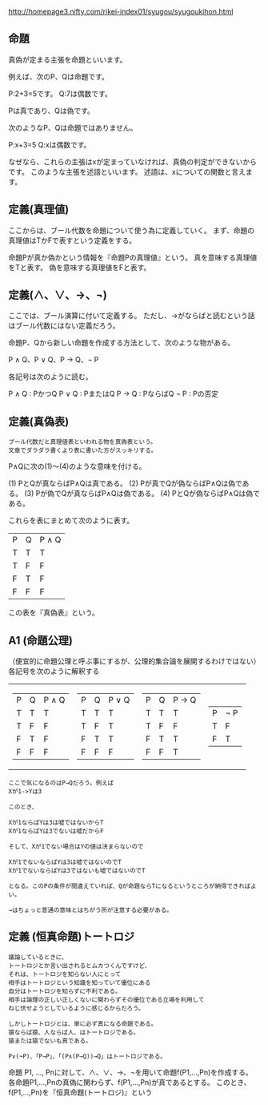 

http://homepage3.nifty.com/rikei-index01/syugou/syugoukihon.html



## 命題

真偽が定まる主張を命題といいます。

例えば、次のP、Qは命題です。

P:2+3=5です。
Q:7は偶数です。

Pは真であり、Qは偽です。

次のようなP、Qは命題ではありません。

P:x+3=5
Q:xは偶数です。

なぜなら、これらの主張はxが定まっていなければ、真偽の判定ができないからです。
このような主張を述語といいます。
述語は、xについての関数と言えます。

## 定義(真理値)

ここからは、ブール代数を命題について使う為に定義していく。
まず、命題の真理値はTかFで表すという定義をする。

命題Pが真か偽かという情報を『命題Pの真理値』という。
真を意味する真理値をTと表す。
偽を意味する真理値をFと表す。

## 定義(∧、∨、→、¬)

ここでは、ブール演算に付いて定義する。
ただし、→がならばと読むという話はブール代数にはない定義だろう。

命題P、Qから新しい命題を作成する方法として、次のような物がある。

P ∧ Q、P ∨ Q、P → Q、¬ P

各記号は次のように読む。

P ∧ Q : PかつQ
P ∨ Q : PまたはQ
P → Q : PならばQ
¬ P : Pの否定

## 定義(真偽表)

	ブール代数だと真理値表といわれる物を真偽表という。
	文章でダラダラ書くより表に書いた方がスッキリする。

P∧Qに次の(1)〜(4)のような意味を付ける。

(1) PとQが真ならばP∧Qは真である。
(2) Pが真でQが偽ならばP∧Qは偽である。
(3) Pが偽でQが真ならばP∧Qは偽である。
(4) PとQが偽ならばP∧Qは偽である。

これらを表にまとめて次のように表す。

<table>
  <tr>
    <td>P</td>
    <td>Q</td>
    <td>P ∧ Q</td>
  </tr>
  <tr>
    <td>T</td>
    <td>T</td>
    <td>T</td>
  </tr>
  <tr>
    <td>T</td>
    <td>F</td>
    <td>F</td>
  </tr>
  <tr>
    <td>F</td>
    <td>T</td>
    <td>F</td>
  </tr>
  <tr>
    <td>F</td>
    <td>F</td>
    <td>F</td>
  </tr>
</table>

この表を『真偽表』という。

## A1 (命題公理)

（便宜的に命題公理と呼ぶ事にするが、公理的集合論を展開するわけではない）
各記号を次のように解釈する

<table><tr><td>

<table>
  <tr>
    <td>P</td>
    <td>Q</td>
    <td>P ∧ Q</td>
  </tr>
  <tr>
    <td>T</td>
    <td>T</td>
    <td>T</td>
  </tr>
  <tr>
    <td>T</td>
    <td>F</td>
    <td>F</td>
  </tr>
  <tr>
    <td>F</td>
    <td>T</td>
    <td>F</td>
  </tr>
  <tr>
    <td>F</td>
    <td>F</td>
    <td>F</td>
  </tr>
</table>

</td><td>

<table>
  <tr>
    <td>P</td>
    <td>Q</td>
    <td>P ∨ Q</td>
  </tr>
  <tr>
    <td>T</td>
    <td>T</td>
    <td>T</td>
  </tr>
  <tr>
    <td>T</td>
    <td>F</td>
    <td>T</td>
  </tr>
  <tr>
    <td>F</td>
    <td>T</td>
    <td>T</td>
  </tr>
  <tr>
    <td>F</td>
    <td>F</td>
    <td>F</td>
  </tr>
</table>

</td><td>

<table>
  <tr>
    <td>P</td>
    <td>Q</td>
    <td>P → Q</td>
  </tr>
  <tr>
    <td>T</td>
    <td>T</td>
    <td>T</td>
  </tr>
  <tr>
    <td>T</td>
    <td>F</td>
    <td>F</td>
  </tr>
  <tr>
    <td>F</td>
    <td>T</td>
    <td>T</td>
  </tr>
  <tr>
    <td>F</td>
    <td>F</td>
    <td>T</td>
  </tr>
</table>

</td><td>

<table>
  <tr>
    <td>P</td>
    <td>¬ P</td>
  </tr>
  <tr>
    <td>T</td>
    <td>F</td>
  </tr>
  <tr>
    <td>F</td>
    <td>T</td>
  </tr>
</table>

</td></tr></table>

	ここで気になるのはP→Qだろう。例えば
	Xが1->Yは3
	
	このとき、

	Xが1ならばYは3は嘘ではないからT
	Xが1ならばYは3でないは嘘だからF

	そして、Xが1でない場合はYの値は決まらないので

	Xが1でないならばYは3は嘘ではないのでT
	Xが1でないならばYは3ではないも嘘ではないのでT

	となる。このPの条件が間違えていれば、Qが命題ならTになるというところが納得できればよい。

	→はちょっと普通の意味とはちがう所が注意する必要がある。

## 定義 (恒真命題)トートロジ

	議論しているときに、
	トートロジとか言い出されるとムカつくんですけど、
	それは、トートロジを知らない人にとって
	相手はトートロジという知識を知っていて優位にある
	自分はトートロジを知らずに不利である。
	相手は論理の正しい正しくないに関わらずその優位である立場を利用して
	ねじ伏せようとしているように感じるからだろう。

	しかしトートロジとは、単に必ず真になる命題である。
	猿ならば猿、人ならば人、はトートロジである。
	猿または猿でないも真である。

	P∨(¬P)、「P→P」、「(P∧(P→Q))→Q」はトートロジである。

命題 P1, ..., Pnに対して、∧、∨、→、¬を用いて命題f(P1,...,Pn)を作成する。
各命題P1,...,Pnの真偽に関わらず、f(P1,...,Pn)が真であるとする。
このとき、f(P1,...,Pn)を『恒真命題(トートロジ)』という


